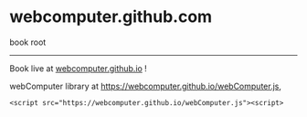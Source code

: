 # webcomputer.github.com
book root
___

Book live at [webcomputer.github.io](https://webcomputer.github.io) !

webComputer library at https://webcomputer.github.io/webComputer.js,

```
<script src="https://webcomputer.github.io/webComputer.js"><script>
```
